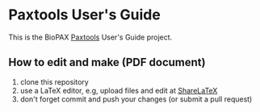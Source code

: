 # Paxtools User's Guide

This is the BioPAX [Paxtools](https://github.com/BioPAX/Paxtools) User's Guide project.

## How to edit and make (PDF document)
1. clone this repository
1. use a LaTeX editor, e.g, upload files and edit at [ShareLaTeX](https://www.sharelatex.com/)
1. don't forget commit and push your changes (or submit a pull request)

